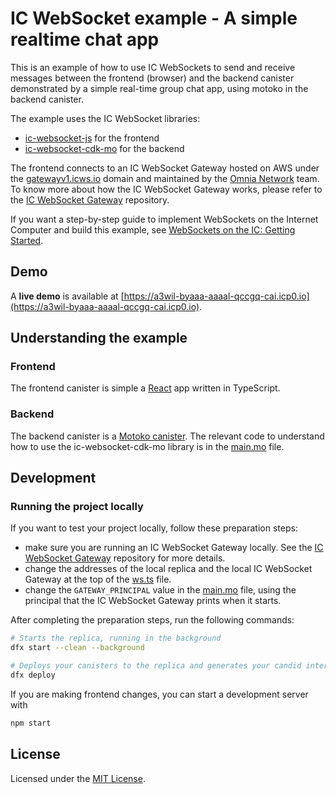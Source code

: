 # IC WebSocket example - A simple realtime chat app

This is an example of how to use IC WebSockets to send and receive messages between the frontend (browser) and the backend canister demonstrated by a simple real-time group chat app, using motoko in the backend canister.

The example uses the IC WebSocket libraries:
- [ic-websocket-js](https://github.com/omnia-network/ic-websocket-sdk-js) for the frontend
- [ic-websocket-cdk-mo](https://github.com/omnia-network/ic-websocket-cdk-mo) for the backend

The frontend connects to an IC WebSocket Gateway hosted on AWS under the [gatewayv1.icws.io](wss://gatewayv1.icws.io) domain and maintained by the [Omnia Network](https://github.com/omnia-network) team. To know more about how the IC WebSocket Gateway works, please refer to the [IC WebSocket Gateway](https://github.com/omnia-network/ic-websocket-gateway) repository.

If you want a step-by-step guide to implement WebSockets on the Internet Computer and build this example, see [WebSockets on the IC: Getting Started](https://medium.com/@ilbert/websockets-on-the-ic-getting-started-5f8bcdfaabdc).

## Demo

A **live demo** is available at [https://a3wil-byaaa-aaaal-qccgq-cai.icp0.io](https://a3wil-byaaa-aaaal-qccgq-cai.icp0.io).

## Understanding the example

### Frontend

The frontend canister is simple a [React](https://react.dev/) app written in TypeScript.

### Backend

The backend canister is a [Motoko canister](https://internetcomputer.org/docs/current/developer-docs/backend/motoko/). The relevant code to understand how to use the ic-websocket-cdk-mo library is in the [main.mo](src/chat_backend/main.mo) file.

## Development

### Running the project locally

If you want to test your project locally, follow these preparation steps:
- make sure you are running an IC WebSocket Gateway locally. See the [IC WebSocket Gateway](https://github.com/omnia-network/ic-websocket-gateway) repository for more details.
- change the addresses of the local replica and the local IC WebSocket Gateway at the top of the [ws.ts](src/chat_frontend/src/utils/ws.ts) file.
- change the `GATEWAY_PRINCIPAL` value in the [main.mo](src/chat_backend/main.mo) file, using the principal that the IC WebSocket Gateway prints when it starts.

After completing the preparation steps, run the following commands:

```bash
# Starts the replica, running in the background
dfx start --clean --background

# Deploys your canisters to the replica and generates your candid interface
dfx deploy
```

If you are making frontend changes, you can start a development server with

```bash
npm start
```

## License

Licensed under the [MIT License](./LICENSE).
